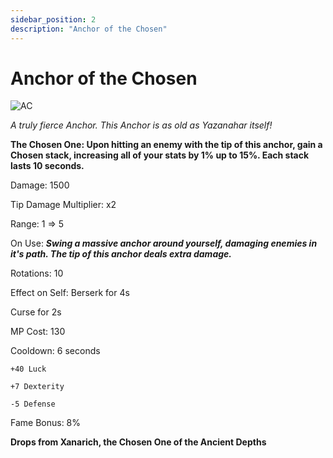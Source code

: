 ```yaml
---
sidebar_position: 2
description: "Anchor of the Chosen"
---
```


# Anchor of the Chosen

![AC](https://vwiki.valorserver.com/api/item/picture/anchor%20of%20the%20chosen)

<i>A truly fierce Anchor. This Anchor is as old as Yazanahar itself!</i>

**The Chosen One: Upon hitting an enemy with the tip of this anchor, gain a Chosen stack, increasing all of your stats by 1% up to 15%. Each stack lasts 10 seconds.**

Damage: 1500

Tip Damage Multiplier: x2

Range: 1 => 5

On Use: ***Swing a massive anchor around yourself, damaging enemies in it's path. The tip of this anchor deals extra damage.***

Rotations: 10

Effect on Self: Berserk for 4s

Curse for 2s

MP Cost: 130

Cooldown: 6 seconds

    +40 Luck

    +7 Dexterity
    
    -5 Defense

Fame Bonus: 8%

**Drops from Xanarich, the Chosen One of the Ancient Depths**
